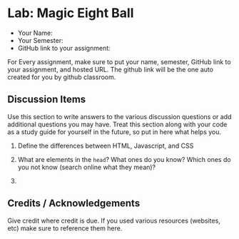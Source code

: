 # Lab: Magic Eight Ball

* Your Name: 
* Your Semester:
* GitHub link to your assignment:

For Every assignment, make sure to put your name, semester, GitHub link to your assignment, and hosted URL. The github link will be the one auto created for you by github classroom. 

## Discussion Items
Use this section to write answers to the various discussion questions or add additional questions you may have. Treat this section along with your code as a study guide for yourself in the future, so put in here what helps you.


1. Define the differences between HTML, Javascript, and CSS



2. What are elements in the `head`? What ones do you know? Which ones do you not know (search online what they mean)? 


3. 



## Credits / Acknowledgements
Give credit where credit is due. If you used various resources (websites, etc) make sure to reference them here. 